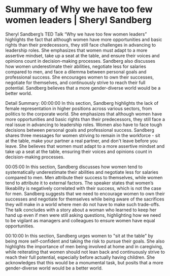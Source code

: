 # Summary of Why we have too few women leaders | Sheryl Sandberg

Sheryl Sandberg’s TED Talk “Why we have too few women leaders” highlights the fact that although women have more opportunities and basic rights than their predecessors, they still face challenges in advancing to leadership roles. She emphasizes that women must adapt to a more assertive mindset, take up a seat at the table, and ensure their voices and opinions count in decision-making processes. Sandberg also discusses how women underestimate their abilities, negotiate less for salaries compared to men, and face a dilemma between personal goals and professional success. She encourages women to own their successes, negotiate for themselves, and continuously strive to reach their full potential. Sandberg believes that a more gender-diverse world would be a better world.

Detail Summary: 
00:00:00
In this section, Sandberg highlights the lack of female representation in higher positions across various sectors, from politics to the corporate world. She emphasizes that although women have more opportunities and basic rights than their predecessors, they still face a real issue in advancing to leadership roles. Women also have to face tough decisions between personal goals and professional success. Sandberg shares three messages for women striving to remain in the workforce - sit at the table, make your partner a real partner, and don't leave before you leave. She believes that women must adapt to a more assertive mindset and take up a seat at the table, ensuring their voices and opinions count in decision-making processes.

00:05:00
In this section, Sandberg discusses how women tend to systematically underestimate their abilities and negotiate less for salaries compared to men. Men attribute their success to themselves, while women tend to attribute it to external factors. The speaker states that women’s likeability is negatively correlated with their success, which is not the case for men. Sandberg suggests that we need to encourage women to own their successes and negotiate for themselves while being aware of the sacrifices they will make in a world where men do not have to make such trade-offs. The talk concludes with a story about a woman who learned to keep her hand up even if men were still asking questions, highlighting how we need to be vigilant as managers and colleagues to ensure women have equal opportunities.

00:10:00
In this section, Sandberg urges women to "sit at the table" by being more self-confident and taking the risk to pursue their goals. She also highlights the importance of men being involved at home and in caregiving, while reiterating that women should not lean back and continuously strive to reach their full potential, especially before actually having children. She acknowledges that this would be a monumental task, but posits that a more gender-diverse world would be a better world.

